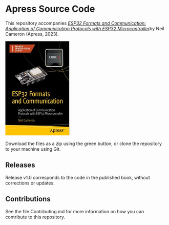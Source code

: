 # Apress Source Code

This repository accompanies [*ESP32 Formats and Communication: Application of Communication Protocols with ESP32 Microcontroller*](https://link.springer.com/book/10.1007/978-1-4842-9376-8)by Neil Cameron (Apress, 2023).

[comment]: #cover
![Cover image](9781484293782.JPG)

Download the files as a zip using the green button, or clone the repository to your machine using Git.

## Releases

Release v1.0 corresponds to the code in the published book, without corrections or updates.

## Contributions

See the file Contributing.md for more information on how you can contribute to this repository.

